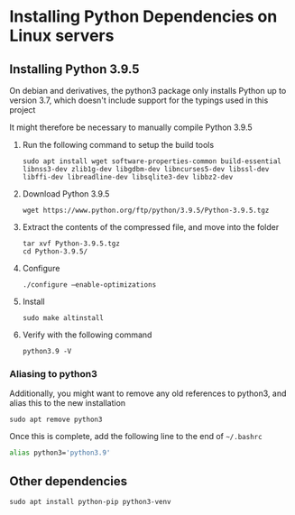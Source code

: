 # Installing Python Dependencies on Linux servers

## Installing Python 3.9.5

On debian and derivatives, the python3 package only installs Python up to version 3.7, which doesn't include support for the typings used in this project

It might therefore be necessary to manually compile Python 3.9.5

1. Run the following command to setup the build tools

    ```shell
   sudo apt install wget software-properties-common build-essential libnss3-dev zlib1g-dev libgdbm-dev libncurses5-dev libssl-dev libffi-dev libreadline-dev libsqlite3-dev libbz2-dev 
   ```
   
2. Download Python 3.9.5

    ```shell
    wget https://www.python.org/ftp/python/3.9.5/Python-3.9.5.tgz
   ```
   
3. Extract the contents of the compressed file, and move into the folder

    ```shell
    tar xvf Python-3.9.5.tgz
    cd Python-3.9.5/
    ```

4. Configure

    ```shell
    ./configure –enable-optimizations
    ```
   
5. Install

    ```shell
    sudo make altinstall
    ```
   
6. Verify with the following command
    
    ```shell
    python3.9 -V
    ```
   
### Aliasing to python3

Additionally, you might want to remove any old references to python3, and alias this to the new installation

```shell
sudo apt remove python3
```

Once this is complete, add the following line to the end of `~/.bashrc`

```bash
alias python3='python3.9'
```

## Other dependencies

```text
sudo apt install python-pip python3-venv
```